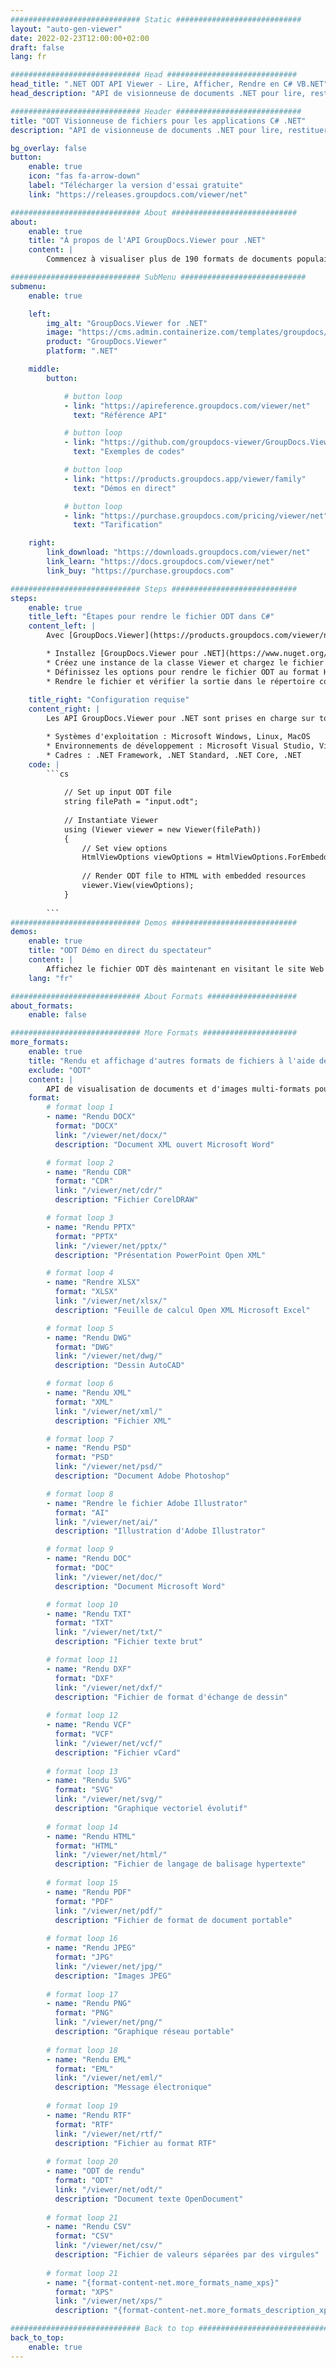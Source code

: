 ```yaml
---
############################# Static ############################
layout: "auto-gen-viewer"
date: 2022-02-23T12:00:00+02:00
draft: false
lang: fr

############################# Head #############################
head_title: ".NET ODT API Viewer - Lire, Afficher, Rendre en C# VB.NET"
head_description: "API de visionneuse de documents .NET pour lire, restituer et afficher ODT dans tout type d'applications C#, ASP.NET, VB.NET et .NET Core."

############################# Header ############################
title: "ODT Visionneuse de fichiers pour les applications C# .NET" 
description: "API de visionneuse de documents .NET pour lire, restituer et afficher le fichier ODT dans tout type d'applications C #, ASP.NET, VB.NET et .NET Core. Affichez les fichiers rendus avec une mise en forme et une mise en page authentiques au format HTML5, PDF ou sous forme d'image en utilisant quelques lignes de code." 

bg_overlay: false
button:
    enable: true
    icon: "fas fa-arrow-down"
    label: "Télécharger la version d'essai gratuite"
    link: "https://releases.groupdocs.com/viewer/net"

############################# About ############################
about:
    enable: true
    title: "À propos de l'API GroupDocs.Viewer pour .NET" 
    content: |
        Commencez à visualiser plus de 190 formats de documents populaires dans vos applications .NET à l'aide de GroupDocs.Viewer pour les API .NET en ajoutant quelques lignes de code. Les développeurs peuvent facilement afficher PDF, traitement de texte, feuille de calcul Excel, présentation, Visio, projet, Outlook et de nombreux autres formats de documents populaires en modes HTML5, image ou PDF. Le rendu du document est rapide, identique au fichier source d'origine et ne nécessite pas l'installation de logiciels supplémentaires ou d'autres bibliothèques externes.

############################# SubMenu ############################
submenu:
    enable: true

    left:
        img_alt: "GroupDocs.Viewer for .NET"
        image: "https://cms.admin.containerize.com/templates/groupdocs/images/product-logos/90x90-noborder/groupdocs-viewer-net.png"
        product: "GroupDocs.Viewer"
        platform: ".NET"

    middle:
        button:

            # button loop
            - link: "https://apireference.groupdocs.com/viewer/net"
              text: "Référence API"

            # button loop
            - link: "https://github.com/groupdocs-viewer/GroupDocs.Viewer-for-.NET"
              text: "Exemples de codes"

            # button loop
            - link: "https://products.groupdocs.app/viewer/family"
              text: "Démos en direct"

            # button loop
            - link: "https://purchase.groupdocs.com/pricing/viewer/net"
              text: "Tarification"

    right:
        link_download: "https://downloads.groupdocs.com/viewer/net"
        link_learn: "https://docs.groupdocs.com/viewer/net"
        link_buy: "https://purchase.groupdocs.com"

############################# Steps ############################
steps:
    enable: true
    title_left: "Étapes pour rendre le fichier ODT dans C#" 
    content_left: |
        Avec [GroupDocs.Viewer](https://products.groupdocs.com/viewer/net/), vous pouvez rendre ODT au format HTML, JPEG, PNG ou PDF en quelques étapes.

        * Installez [GroupDocs.Viewer pour .NET](https://www.nuget.org/packages/groupdocs.viewer) à l'aide de votre gestionnaire de packages préféré. 
        * Créez une instance de la classe Viewer et chargez le fichier ODT avec le chemin complet. 
        * Définissez les options pour rendre le fichier ODT au format HTML, PNG, JPEG ou PDF. 
        * Rendre le fichier et vérifier la sortie dans le répertoire courant. 
        
    title_right: "Configuration requise" 
    content_right: |
        Les API GroupDocs.Viewer pour .NET sont prises en charge sur toutes les principales plateformes et systèmes d'exploitation. Avant d'exécuter le code ci-dessous, assurez-vous que les prérequis suivants sont installés sur votre système.

        * Systèmes d'exploitation : Microsoft Windows, Linux, MacOS 
        * Environnements de développement : Microsoft Visual Studio, Visual Studio Code, .NET CLI 
        * Cadres : .NET Framework, .NET Standard, .NET Core, .NET 
    code: |
        ```cs
                        
            // Set up input ODT file
            string filePath = "input.odt";
        
            // Instantiate Viewer
            using (Viewer viewer = new Viewer(filePath))
            {
            	// Set view options 
            	HtmlViewOptions viewOptions = HtmlViewOptions.ForEmbeddedResources();
                    
            	// Render ODT file to HTML with embedded resources
            	viewer.View(viewOptions);
            }
             
        ```
############################# Demos ############################
demos:
    enable: true
    title: "ODT Démo en direct du spectateur"
    content: |
        Affichez le fichier ODT dès maintenant en visitant le site Web [GroupDocs.Viewer Online Apps](https://products.groupdocs.app/viewer/odt).
    lang: "fr"

############################# About Formats ####################
about_formats:
    enable: false

############################# More Formats #####################
more_formats:
    enable: true
    title: "Rendu et affichage d'autres formats de fichiers à l'aide de C#"
    exclude: "ODT"
    content: |
        API de visualisation de documents et d'images multi-formats pour .NET. Affichez ci-dessous certains des formats de fichiers populaires sans aucune visionneuse externe.
    format: 
        # format loop 1
        - name: "Rendu DOCX"
          format: "DOCX"
          link: "/viewer/net/docx/"
          description: "Document XML ouvert Microsoft Word" 

        # format loop 2
        - name: "Rendu CDR" 
          format: "CDR"
          link: "/viewer/net/cdr/"
          description: "Fichier CorelDRAW" 

        # format loop 3
        - name: "Rendu PPTX"
          format: "PPTX"
          link: "/viewer/net/pptx/"
          description: "Présentation PowerPoint Open XML" 

        # format loop 4
        - name: "Rendre XLSX"
          format: "XLSX"
          link: "/viewer/net/xlsx/"
          description: "Feuille de calcul Open XML Microsoft Excel" 

        # format loop 5
        - name: "Rendu DWG"
          format: "DWG"
          link: "/viewer/net/dwg/"
          description: "Dessin AutoCAD"

        # format loop 6
        - name: "Rendu XML"
          format: "XML"
          link: "/viewer/net/xml/"
          description: "Fichier XML"

        # format loop 7
        - name: "Rendu PSD"
          format: "PSD"
          link: "/viewer/net/psd/"
          description: "Document Adobe Photoshop"

        # format loop 8
        - name: "Rendre le fichier Adobe Illustrator"
          format: "AI"
          link: "/viewer/net/ai/"
          description: "Illustration d'Adobe Illustrator"

        # format loop 9
        - name: "Rendu DOC"
          format: "DOC"
          link: "/viewer/net/doc/"
          description: "Document Microsoft Word" 

        # format loop 10
        - name: "Rendu TXT" 
          format: "TXT"
          link: "/viewer/net/txt/"
          description: "Fichier texte brut" 

        # format loop 11
        - name: "Rendu DXF" 
          format: "DXF"
          link: "/viewer/net/dxf/"
          description: "Fichier de format d'échange de dessin"  
          
        # format loop 12
        - name: "Rendu VCF"
          format: "VCF"
          link: "/viewer/net/vcf/"
          description: "Fichier vCard"  
              
        # format loop 13
        - name: "Rendu SVG"
          format: "SVG"
          link: "/viewer/net/svg/"
          description: "Graphique vectoriel évolutif" 
          
        # format loop 14
        - name: "Rendu HTML"
          format: "HTML"
          link: "/viewer/net/html/"
          description: "Fichier de langage de balisage hypertexte" 
          
        # format loop 15
        - name: "Rendu PDF"
          format: "PDF"
          link: "/viewer/net/pdf/"
          description: "Fichier de format de document portable"
          
        # format loop 16
        - name: "Rendu JPEG"
          format: "JPG"
          link: "/viewer/net/jpg/"
          description: "Images JPEG"
          
        # format loop 17
        - name: "Rendu PNG"
          format: "PNG"
          link: "/viewer/net/png/"
          description: "Graphique réseau portable" 
          
        # format loop 18
        - name: "Rendu EML"
          format: "EML"
          link: "/viewer/net/eml/"
          description: "Message électronique" 
          
        # format loop 19
        - name: "Rendu RTF"
          format: "RTF"
          link: "/viewer/net/rtf/"
          description: "Fichier au format RTF" 
          
        # format loop 20
        - name: "ODT de rendu"
          format: "ODT"
          link: "/viewer/net/odt/"
          description: "Document texte OpenDocument" 
          
        # format loop 21
        - name: "Rendu CSV"
          format: "CSV"
          link: "/viewer/net/csv/"
          description: "Fichier de valeurs séparées par des virgules" 
          
        # format loop 21
        - name: "{format-content-net.more_formats_name_xps}"
          format: "XPS"
          link: "/viewer/net/xps/"
          description: "{format-content-net.more_formats_description_xps}" 

############################# Back to top ###############################
back_to_top:
    enable: true
---
```

